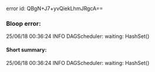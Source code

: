 error id: QBgN+J7+yvQiekLhmJRgcA==
### Bloop error:

25/06/18 00:36:24 INFO DAGScheduler: waiting: HashSet()
#### Short summary: 

25/06/18 00:36:24 INFO DAGScheduler: waiting: HashSet()